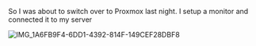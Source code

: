 So I was about to switch over to Proxmox last night. I setup a monitor and connected it to my server

![IMG_1A6FB9F4-6DD1-4392-814F-149CEF28DBF8](https://github.com/user-attachments/assets/c467dff4-a0c2-469d-92de-b05109312f88)
